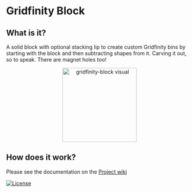 # Gridfinity Block

## What is it?
A solid block with optional stacking lip to create custom Gridfinity bins by starting with the block and then subtracting shapes from it. Carving it out, so to speak. There are magnet holes too!

<p align="center">
<img src="https://github.com/user-attachments/assets/11379160-d379-4225-82e3-db073b26b9aa" alt="gridfinity-block visual" height="200">
</p>

## How does it work?
Please see the documentation on the [Project wiki](https://github.com/wromijn/openscad-gridfinity-block/wiki)

[![License](https://img.shields.io/badge/License-Apache_2.0-blue.svg)](https://opensource.org/licenses/Apache-2.0)
